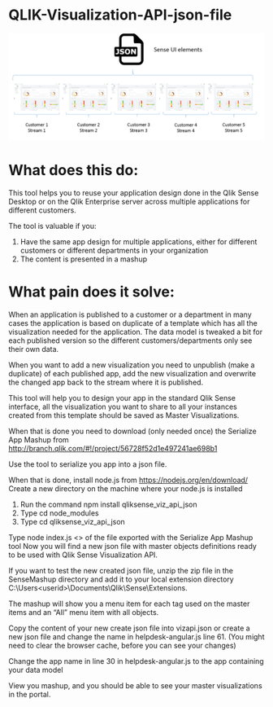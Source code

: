 # QLIK-Visualization-API-json-file
 
 ![alt tag](https://raw.githubusercontent.com/jacobvinzent/QLIK-Visualization-API-json-file/master/Image.png)

# What does this do: 
This tool helps you to reuse your application design done in the Qlik Sense Desktop or on the Qlik Enterprise server across multiple applications for different customers.

The tool is valuable if you:
1. Have the same app design for multiple applications, either for different customers or different departments in your organization
2. The content is presented in a mashup

# What pain does it solve:
When an application is published to a customer or a department in many cases the application is based on duplicate of a template which has all the visualization needed for the application. The data model is tweaked a bit for each published version so the different customers/departments only see their own data.

When you want to add a new visualization you need to unpublish (make a duplicate) of each published app, add the new visualization and overwrite the changed app back to the stream where it is published.

This tool will help you to design your app in the standard Qlik Sense interface, all the visualization you want to share to all your instances created from this template should be saved as Master Visualizations.

When that is done you need to download (only needed once) the Serialize App Mashup from http://branch.qlik.com/#!/project/56728f52d1e497241ae698b1

Use the tool to serialize you app into a json file.

When that is done, install node.js from https://nodejs.org/en/download/
Create a new directory on the machine where your node.js is installed
1. Run the command npm install qliksense_viz_api_json
2. Type cd node_modules
3. Type cd qliksense_viz_api_json

Type node index.js <<Path and Name>> of the file exported with the Serialize App Mashup tool
Now you will find a new json file with master objects definitions ready to be used with Qlik Sense Visualization API.

If you want to test the new created json file, unzip the zip file in the SenseMashup directory and add it to your local extension directory C:\Users\<userid>\Documents\Qlik\Sense\Extensions.

The mashup will show you a menu item for each tag used on the master items and an “All” menu item with all objects.

Copy the content of your new create json file into vizapi.json or create a new json file and change the name in helpdesk-angular.js line 61. (You might need to clear the browser cache, before you can see your changes)

Change the app name in line 30 in helpdesk-angular.js to the app containing your data model

View you mashup, and you should be able to see your master visualizations in the portal.




